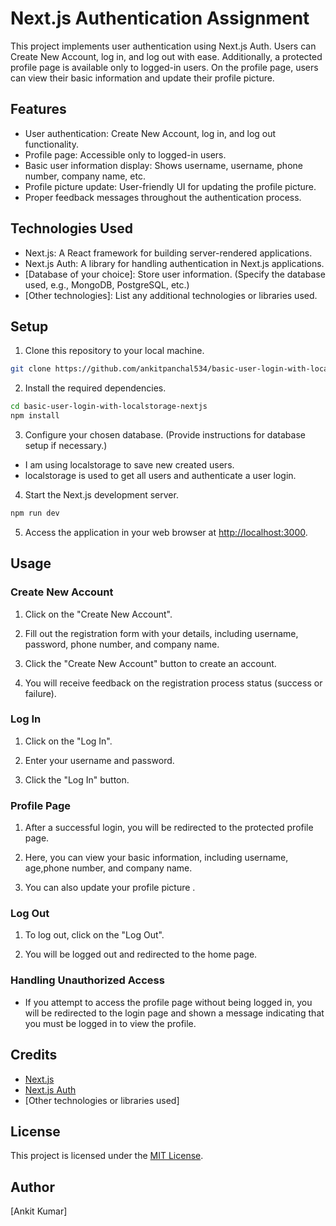# Next.js Authentication Assignment

This project implements user authentication using Next.js Auth. Users can Create New Account, log in, and log out with ease. Additionally, a protected profile page is available only to logged-in users. On the profile page, users can view their basic information and update their profile picture.

## Features

- User authentication: Create New Account, log in, and log out functionality.
- Profile page: Accessible only to logged-in users.
- Basic user information display: Shows username, username, phone number, company name, etc.
- Profile picture update: User-friendly UI for updating the profile picture.
- Proper feedback messages throughout the authentication process.

## Technologies Used

- Next.js: A React framework for building server-rendered applications.
- Next.js Auth: A library for handling authentication in Next.js applications.
- [Database of your choice]: Store user information. (Specify the database used, e.g., MongoDB, PostgreSQL, etc.)
- [Other technologies]: List any additional technologies or libraries used.

## Setup

1. Clone this repository to your local machine.

```bash
git clone https://github.com/ankitpanchal534/basic-user-login-with-localstorage-nextjs.git
```

2. Install the required dependencies.

```bash
cd basic-user-login-with-localstorage-nextjs
npm install
```

3. Configure your chosen database. (Provide instructions for database setup if necessary.)

- I am using localstorage to save new created users.
- localstorage is used to get all users and authenticate a user login.

4. Start the Next.js development server.

```bash
npm run dev
```

5. Access the application in your web browser at [http://localhost:3000](http://localhost:3000).

## Usage

### Create New Account

1. Click on the "Create New Account".

2. Fill out the registration form with your details, including username, password, phone number, and company name.

3. Click the "Create New Account" button to create an account.

4. You will receive feedback on the registration process status (success or failure).

### Log In

1. Click on the "Log In".

2. Enter your username and password.

3. Click the "Log In" button.

### Profile Page

1. After a successful login, you will be redirected to the protected profile page.

2. Here, you can view your basic information, including username, age,phone number, and company name.

3. You can also update your profile picture .

### Log Out

1. To log out, click on the "Log Out".

2. You will be logged out and redirected to the home page.

### Handling Unauthorized Access

- If you attempt to access the profile page without being logged in, you will be redirected to the login page and shown a message indicating that you must be logged in to view the profile.

## Credits

- [Next.js](https://nextjs.org/)
- [Next.js Auth](https://github.com/nextauthjs/next-auth)
- [Other technologies or libraries used]

## License

This project is licensed under the [MIT License](LICENSE).

## Author

[Ankit Kumar]
